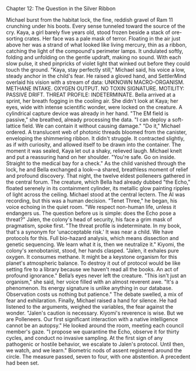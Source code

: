 Chapter 12: The Question in the Silver Ribbon

Michael burst from the habitat lock, the fine, reddish gravel of Ram 11 crunching under his boots. Every sense tunneled toward the source of the cry.
Kaya, a girl barely five years old, stood frozen beside a stack of ore-sorting crates. Her face was a pale mask of terror. Floating in the air just above her was a strand of what looked like living mercury, thin as a ribbon, catching the light of the compound's perimeter lamps. It undulated softly, folding and unfolding on the gentle updraft, making no sound. With each slow pulse, it shed pinpricks of violet light that winked out before they could touch the ground.
"Kaya, stay perfectly still," Michael said, his voice a low, steady anchor in the child's fear.
He raised a gloved hand, and SettlerMind overlaid his vision with a stream of data:
UNKNOWN MACRO-ORGANISM. METHANE INTAKE. OXYGEN OUTPUT. NO TOXIN SIGNATURE. MOTILITY: PASSIVE DRIFT. THREAT PROFILE: INDETERMINATE.
Bella arrived at a sprint, her breath fogging in the cooling air. She didn't look at Kaya; her eyes, wide with intense scientific wonder, were locked on the creature. A cylindrical capture device was already in her hand. "The EM field is passive," she breathed, already processing the data. "I can deploy a soft-lattice field. We can contain it without causing damage."
"Do it," Michael ordered.
A translucent web of photonic threads bloomed from the canister, enveloping the shimmering ribbon. It didn't struggle. It contracted slightly, as if with curiosity, and allowed itself to be drawn into the container. The moment it was sealed, Kaya let out a shaky, relieved laugh. Michael knelt and put a reassuring hand on her shoulder. "You're safe. Go on inside. Straight to the medical bay for a check."
As the child vanished through the lock, he and Bella exchanged a look—a shared, breathless moment of relief and profound discovery. That night, the twelve eldest polleneers gathered in the central forum. The creature, which Bella had already dubbed "the Echo," floated serenely in its containment cylinder, its metallic glow painting ripples of light across the ceiling.
Michael stood at the central lectern. The AI was recording, but this was a human decision. "Tenet Three," he began, his voice echoing in the quiet room. "We respect non-human life, unless it endangers us. The question before us is simple: does the Echo pose a threat?"
Jalen, the colony's head of security, his face a grim mask of pragmatism, spoke first. "The threat profile is indeterminate. In my book, that's a synonym for 'unacceptable risk.' It was near a child. We have protocols for this. Full bio-hazard analysis, which means dissection and genetic sequencing. We learn what it is, then we neutralize it."
Kiyomi, the colony's xenobotanist, stood, her hands clasped. "Jalen, it exhales pure oxygen. It consumes methane. It might be a keystone organism for this planet's atmospheric balance. To destroy it out of protocol would be like setting fire to a library because we haven't read all the books. An act of profound ignorance."
Bella’s eyes never left the creature. "This isn't just an organism," she said, her voice filled with an almost reverent awe. "It's a phenomenon. Its energy signature is unlike anything in our database. Observation costs us nothing but patience."
The debate swelled, a mix of fear and exhilaration. Finally, Michael raised a hand for silence. He had listened to the arguments, weighed the variables, the fear against the wonder. "Jalen's caution is necessary. Kiyomi's reverence is wise. But we are Polleneers. Our first significant interaction with a native intelligence cannot be an autopsy." He looked around the room, meeting each council member's gaze. "I propose we quarantine the Echo, observe it for thirty cycles, and conduct no invasive sampling. At the first sign of any pathogenic or hostile behavior, we escalate to Jalen's protocol. Until then, we watch, and we learn."
Biometric nods of assent registered around the circle. The measure passed, seven to four, with one abstention. A precedent had been set.

